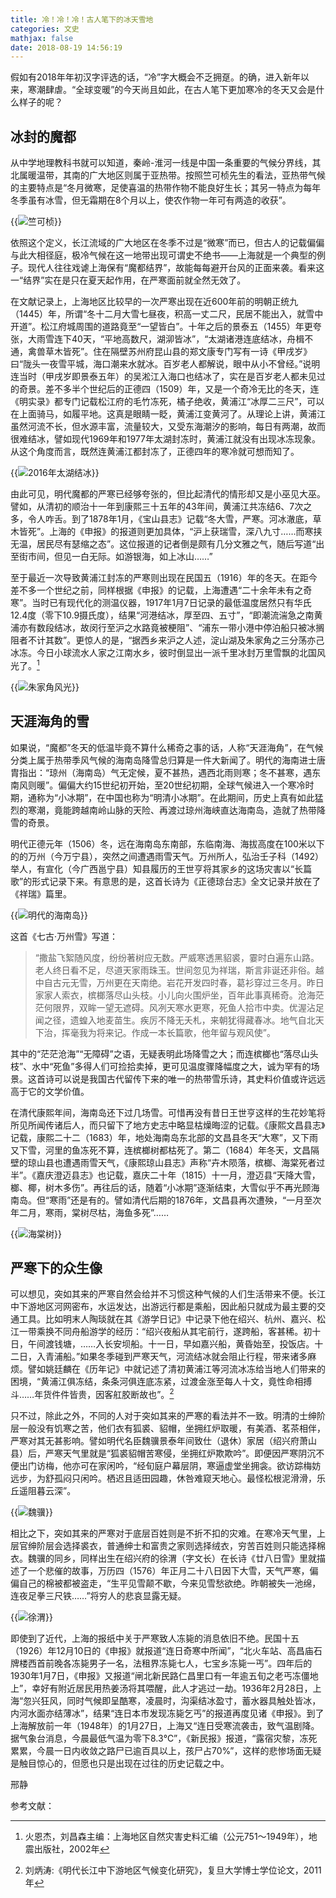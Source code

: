 ```yaml
---
title: 冷！冷！冷！古人笔下的冰天雪地
categories: 文史
mathjax: false
date: 2018-08-19 14:56:19
---
```

假如有2018年年初汉字评选的话，“冷”字大概会不乏拥趸。的确，进入新年以来，寒潮肆虐。“全球变暖”的今天尚且如此，在古人笔下更加寒冷的冬天又会是什么样子的呢？

## 冰封的魔都

从中学地理教科书就可以知道，秦岭-淮河一线是中国一条重要的气候分界线，其北属暖温带，其南的广大地区则属于亚热带。按照竺可桢先生的看法，亚热带气候的主要特点是“冬月微寒，足使喜温的热带作物不能良好生长；其另一特点为每年冬季虽有冰雪，但无霜期在8个月以上，使农作物一年可有两造的收获”。

{{<img src="https://ian2.oss-cn-hangzhou.aliyuncs.com/clt6/20190307211339.png" alt="竺可桢">}}

依照这个定义，长江流域的广大地区在冬季不过是“微寒”而已，但古人的记载偏偏与此大相径庭，极冷气候在这一地带出现可谓史不绝书——上海就是一个典型的例子。现代人往往戏谑上海保有“魔都结界”，故能每每避开台风的正面来袭。看来这一“结界”实在是只在夏天起作用，在严寒面前就全然无效了。

在文献记录上，上海地区比较早的一次严寒出现在近600年前的明朝正统九（1445）年，所谓“冬十二月大雪七昼夜，积高一丈二尺，民居不能出入，就雪中开道”。松江府城周围的道路竟至“一望皆白”。十年之后的景泰五（1455）年更夸张，大雨雪连下40天，“平地高数尺，湖泖皆冰”，“太湖诸港连底结冰，舟楫不通，禽兽草木皆死”。住在隔壁苏州府昆山县的郑文康专门写有一诗《甲戌岁》曰“陇头一夜雪平城，海口潮来水就冰。百岁老人都解说，眼中从小不曾经。”说明连当时（甲戌岁即景泰五年）的吴淞江入海口也结冰了，实在是百岁老人都未见过的奇景。差不多半个世纪后的正德四（1509）年，又是一个奇冷无比的冬天，连《明实录》都专门记载松江府的毛竹冻死，橘子绝收，黄浦江“冰厚二三尺”，可以在上面骑马，如履平地。这真是眼睛一眨，黄浦江变黄河了。从理论上讲，黄浦江虽然河流不长，但水源丰富，流量较大，又受东海潮汐的影响，每日有两潮，故而很难结冰，譬如现代1969年和1977年太湖封冻时，黄浦江就没有出现冰冻现象。从这个角度而言，既然连黄浦江都封冻了，正德四年的寒冷就可想而知了。

{{<img src="https://ian2.oss-cn-hangzhou.aliyuncs.com/clt6/20190307211359.png" alt="2016年太湖结冰">}}

由此可见，明代魔都的严寒已经够夸张的，但比起清代的情形却又是小巫见大巫。譬如，从清初的顺治十一年到康熙三十五年的43年间，黄浦江共冻结6、7次之多，令人咋舌。到了1878年1月，《宝山县志》记载“冬大雪，严寒。河冰澈底，草木皆死”。上海的《申报》的报道则更加具体，“沪上获瑞雪，深八九寸……而寒挟无温，居民尽有瑟缩之态”。这位报道的记者倒是颇有几分文雅之气，随后写道“出至街市间，但见一白无际。如游银海，如上冰山……”

至于最近一次导致黄浦江封冻的严寒则出现在民国五（1916）年的冬天。在距今差不多一个世纪之前，同样根据《申报》的记载，上海遭遇“二十余年未有之奇寒”。当时已有现代化的测温仪器，1917年1月7日记录的最低温度居然只有华氏12.4度（零下10.9摄氏度），结果“河港结冰，厚至四、五寸”，“即潮流湍急之南黄浦亦有数段结冰，故闵行至沪之水路竟被梗阻”、“浦东一带小港中停泊船只被冰搁阻者不计其数”。更惊人的是，“据西乡来沪之人述，淀山湖及朱家角之三分荡亦己冰冻。今日小球流水人家之江南水乡，彼时倒显出一派千里冰封万里雪飘的北国风光了。[^1]

{{<img src="https://ian2.oss-cn-hangzhou.aliyuncs.com/clt6/20190307211418.png" alt="朱家角风光">}}

## 天涯海角的雪

如果说，“魔都”冬天的低温毕竟不算什么稀奇之事的话，人称“天涯海角”，在气候分类上属于热带季风气候的海南岛降雪总归算是一件大新闻了。明代的海南进士唐胄指出：“琼州（海南岛）气无定候，夏不甚热，遇西北雨则寒；冬不甚寒，遇东南风则暖”。偏偏大约15世纪初开始，至20世纪初期，全球气候进入一个寒冷时期，通称为“小冰期”，在中国也称为“明清小冰期”。在此期间，历史上真有如此猛烈的寒潮，竟能跨越南岭山脉的天险、再渡过琼州海峡直达海南岛，造就了热带降雪的奇景。

明代正德元年（1506）冬，远在海南岛东南部，东临南海、海拔高度在100米以下的的万州（今万宁县），突然之间遭遇雨雪天气。万州所人，弘治壬子科（1492）举人，有宣化（今广西邕宁县）知县履历的王世亨将其家乡的这场灾害以“长篇歌”的形式记录下来。有意思的是，这首长诗为《正德琼台志》全文记录并放在了《祥瑞》篇里。

{{<img src="https://ian2.oss-cn-hangzhou.aliyuncs.com/clt6/20190307211456.png" alt="明代的海南岛">}}

这首《七古·万州雪》写道：

>“撒盐飞絮随风度，纷纷著树应无数。严威寒透黑貂裘，霎时白遍东山路。老人终日看不足，尽道天家雨珠玉。世间忽见为祥瑞，斯言非诞还非俗。越中自古元无雪，万州更在天南绝。岩花开发四时春，葛衫穿过三冬月。昨日家家人索衣，槟榔落尽山头枝。小儿向火围炉坐，百年此事真稀奇。沧海茫茫何限界，双眸一望无遮碍。风冽天寒水更寒，死鱼人拾市中卖。优渥沾足闻之径，遗蝗入地麦苗生。疾厉不降无夭札，来朝犹得藏春冰。地气自北天下治，挥毫我为将来记。作成一本长篇歌，他年留与观风使”。

其中的“茫茫沧海”“无障碍”之语，无疑表明此场降雪之大；而连槟榔也“落尽山头枝”、水中“死鱼”多得人们可捡拾卖掉，更可见温度骤降幅度之大，诚为罕有的场景。这首诗可以说是我国古代留传下来的唯一的热带雪乐诗，其史料价值或许远远高于它的文学价值。

在清代康熙年间，海南岛还下过几场雪。可惜再没有昔日王世亨这样的生花妙笔将所见所闻传诸后人，而只留下了地方史志中略显枯燥晦涩的记载。《康熙文昌县志》记载，康熙二十二（1683）年，地处海南岛东北部的文昌县冬天“大寒”，又下雨又下雪，河里的鱼冻死不算，连槟榔树都枯死了。第二（1684）年冬天，文昌隔壁的琼山县也遭遇雨雪天气，《康熙琼山县志》声称“卉木陨落，槟榔、海棠死者过半”。《嘉庆澄迈县志》也记载，嘉庆二十年（1815）十一月，澄迈县“天降大雪，榔、椰，树木多伤”。再往后的话，随着“小冰期”逐渐结束，大雪似乎不再光顾海南岛。但“寒雨”还是有的。譬如清代后期的1876年，文昌县再次遭殃，“一月至次年二月，寒雨，棠树尽枯，海鱼多死”……

{{<img src="https://ian2.oss-cn-hangzhou.aliyuncs.com/clt6/20190307211531.png" alt="海棠树">}}

## 严寒下的众生像

可以想见，突如其来的严寒自然会给并不习惯这种气候的人们生活带来不便。长江中下游地区河网密布，水运发达，出游远行都是乘船，因此船只就成为最主要的交通工具。比如明末人陶琰就在其《游学日记》中记录下他在绍兴、杭州、嘉兴、松江一带乘换不同舟船游学的经历：“绍兴夜船从其宅前行，遂跨船，客甚稀。初十日，午间渡钱塘，……入长安坝船。十一日，早如嘉兴船，黄昏始至，投饭店。十二日，入青浦船。”如果冬季碰到严寒天气，河流结冰就会阻止行程，带来诸多麻烦。譬如姚廷麟在《历年记》中就记述了清初黄浦江等河流冰冻给当地人们带来的困境，“黄浦江俱冻结，条条河俱连底冻紧，过渡金涨至每人十文，竟性命相搏斗……年货件件皆贵，因客舡胶断故也”。[^2]

只不过，除此之外，不同的人对于突如其来的严寒的看法并不一致。明清的士绅阶层一般没有饥寒之苦，他们衣有狐裘、貂帽，坐拥红炉取暖，有美酒、茗茶相伴，严寒对其无甚影响。譬如明代名臣魏骥景泰年间致仕（退休）家居（绍兴府萧山县）后，严寒天气里就是“狐裘貂帽苦寒侵，坐拥红炉欺欺吟”。即便因严寒阴沉不便出门访梅，他亦可在家闲吟，“经旬庭户幕层阴，寒逼虚堂坐拥衾。欲访踪梅妨远步，为舒孤闷只闲吟。栖迟且适田园趣，休咎难窥天地心。最怪松根泥滑滑，乐丘遥阻暮云深”。

{{<img src="https://ian2.oss-cn-hangzhou.aliyuncs.com/clt6/20190307211614.png" alt="魏骥">}}

相比之下，突如其来的严寒对于底层百姓则是不折不扣的灾难。在寒冷天气里，上层官绅阶层会选择裘衣，普通绅士和富贵之家则选择绒衣，穷苦百姓则只能选择棉衣。魏骥的同乡，同样出生在绍兴府的徐渭（字文长）在长诗《廿八日雪》里就描述了一个悲催的故事，万历四（1576）年正月二十八日因下大雪，天气严寒，偏偏自己的棉被都被盗走，“生平见雪颠不歇，今来见雪愁欲绝。昨朝被失一池绵，连夜足拳三尺铁……”将穷人的悲哀显露无疑。

{{<img src="https://ian2.oss-cn-hangzhou.aliyuncs.com/clt6/20190307211632.png" alt="徐渭">}}

即使到了近代，上海的报纸中关于严寒致人冻毙的消息依旧不绝。民国十五（1926）年12月10日的《申报》就报道“连日奇寒中所闻”，“北火车站、高昌庙石牌楼西首前晚各冻毙男子一名，法租界冻毙七人，七宝乡冻毙一丐”。四年后的1930年1月7日，《申报》又报道“闸北新民路仁昌里口有一年逾五旬之老丐冻僵地上”，幸好有附近居民用热姜汤将其喂醒，此人才逃过一劫。1936年2月28日，上海“忽兴狂风，同时气候即呈酷寒，凌晨时，沟渠结冰盈寸，蓄水器具触处皆冰，内河水面亦结薄冰”，结果“连日本市发现冻毙乞丐”的报道再度见诸《申报》。到了上海解放前一年（1948年）的1月27日，上海又“连日受寒流袭击，致气温剧降。据气象台消息，今晨最低气温为零下8.3℃”，《新民报》报道，“露宿灾黎，冻死累累，今晨一日内收敛之路尸已逾百具以上，孩尸占70%”，这样的悲惨场面无疑是触目惊心的，但愿也只是出现在过往的历史记载之中。

邢静

参考文献：

[^1]: 火恩杰，刘昌森主编：上海地区自然灾害史料汇编（公元751～1949年），地震出版社，2002年

[^2]: 刘炳涛:《明代长江中下游地区气候变化研究》，复旦大学博士学位论文，2011年